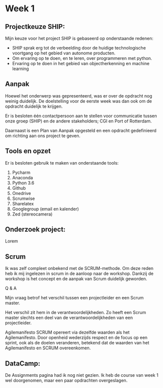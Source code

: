 # Week 1

## Projectkeuze SHIP:

Mijn keuze voor het project SHIP is gebaseerd op onderstaande redenen:
- SHIP sprak erg tot de verbeelding door de huidige technologische voortgang op het gebied van autonome producten.
- Om ervaring op te doen, en te leren, over programmeren met python.
- Ervaring op te doen in het gebied van objectherkenning en machine learning

## Aanpak
Hoewel het onderwerp was gepresenteerd, was er over de opdracht nog weinig duidelijk. De doelstelling voor de eerste week was dan ook om de opdracht duidelijk te krijgen.

Er is besloten één contactpersoon aan te stellen voor communicatie tussen onze groep (SHIP) en de andere stakeholders; CGI en Port of Rotterdam.

Daarnaast is een Plan van Aanpak opgesteld en een opdracht gedefinieerd om richting aan ons project te geven.

## Tools en opzet
Er is besloten gebruik te maken van onderstaande tools:
1. Pycharm
2. Anaconda
3. Python 3.6
4. Github
5. Onedrive
6. Scrumwise
7. Sharelatex
8. Googlegroup (email en kalender)
9. Zed (stereocamera)

## Onderzoek project:

Lorem

## Scrum
Ik was zelf compleet onbekend met de SCRUM-methode. Om deze reden heb ik mij ingelezen in scrum in de aanloop naar de workshop. Dankzij de workshop is het concept en de aanpak van Scrum duidelijk geworden.

Q & A

Mijn vraag betrof het verschil tussen een projectleider en een Scrum master.

Het verschil zit hem in de verantwoordelijkheden. Zo heeft een Scrum master slechts een deel van de verantwoordelijkheden van een projectleider.

Agilemanifesto
SCRUM opereert via dezelfde waarden als het Agilemanifesto. Door openheid wederzijds respect en de focus op een sprint, ook als de doelen veranderen, betekend dat de waarden van het Agilemanifesto en SCRUM overeenkomen.
	
## DataCamp:
De Assignments pagina had ik nog niet gezien. Ik heb de course van week 1 wel doorgenomen, maar een paar opdrachten overgeslagen.
